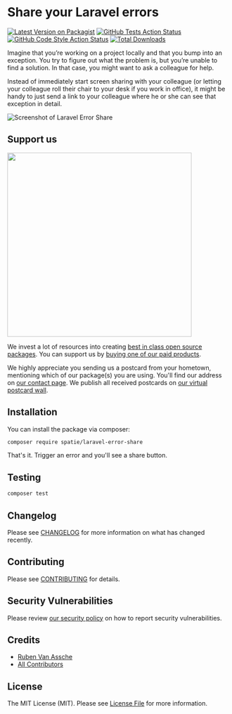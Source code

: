 # Share your Laravel errors

[![Latest Version on Packagist](https://img.shields.io/packagist/v/spatie/laravel-error-share.svg?style=flat-square)](https://packagist.org/packages/spatie/laravel-error-share)
[![GitHub Tests Action Status](https://img.shields.io/github/actions/workflow/status/spatie/laravel-error-share/run-tests.yml?branch=main&label=tests&style=flat-square)](https://github.com/spatie/laravel-error-share/actions?query=workflow%3Arun-tests+branch%3Amain)
[![GitHub Code Style Action Status](https://img.shields.io/github/actions/workflow/status/spatie/laravel-error-share/fix-php-code-style-issues.yml?branch=main&label=code%20style&style=flat-square)](https://github.com/spatie/laravel-error-share/actions?query=workflow%3A"Fix+PHP+code+style+issues"+branch%3Amain)
[![Total Downloads](https://img.shields.io/packagist/dt/spatie/laravel-error-share.svg?style=flat-square)](https://packagist.org/packages/spatie/laravel-error-share)

Imagine that you’re working on a project locally and that you bump into an exception. You try to figure out what the problem is, but you’re unable to find a solution. In that case, you might want to ask a colleague for help. 

Instead of immediately start screen sharing with your colleague (or letting your colleague roll their chair to your desk if you work in office), it might be handy to just send a link to your colleague where he or she can see that exception in detail. 

![Screenshot of Laravel Error Share](https://github.com/spatie/laravel-error-share/assets/1561079/99cc3fdb-b1df-4b14-a89f-229bbe79dabc)

## Support us

[<img src="https://github-ads.s3.eu-central-1.amazonaws.com/laravel-error-share.jpg?t=1" width="419px" />](https://spatie.be/github-ad-click/laravel-error-share)

We invest a lot of resources into creating [best in class open source packages](https://spatie.be/open-source). You can support us by [buying one of our paid products](https://spatie.be/open-source/support-us).

We highly appreciate you sending us a postcard from your hometown, mentioning which of our package(s) you are using. You'll find our address on [our contact page](https://spatie.be/about-us). We publish all received postcards on [our virtual postcard wall](https://spatie.be/open-source/postcards).

## Installation

You can install the package via composer:

```bash
composer require spatie/laravel-error-share
```

That's it. Trigger an error and you'll see a share button.

## Testing

```bash
composer test
```

## Changelog

Please see [CHANGELOG](CHANGELOG.md) for more information on what has changed recently.

## Contributing

Please see [CONTRIBUTING](CONTRIBUTING.md) for details.

## Security Vulnerabilities

Please review [our security policy](../../security/policy) on how to report security vulnerabilities.

## Credits

- [Ruben Van Assche](https://github.com/rubenvanassche)
- [All Contributors](../../contributors)

## License

The MIT License (MIT). Please see [License File](LICENSE.md) for more information.
